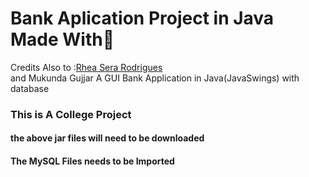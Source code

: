 # Bank Aplication Project in Java Made With💖

Credits Also to :<a href="https://github.com/Rheaserarodrigues">Rhea Sera Rodrigues</a><br> 
and Mukunda Gujjar
A GUI Bank Application in Java(JavaSwings) with database
<h3>This is A College Project </h3>
<h4>the above jar files will need to be downloaded </h4>
<h4>The MySQL Files needs to be Imported</h4>
